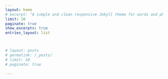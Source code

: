 ```yaml
---
layout: home
# excerpt: "A simple and clean responsive Jekyll theme for words and photos."
limit: 10
paginate: true
show_excerpts: true
entries_layout: list



# layout: posts
# permalink: /_posts/
# limit: 10
# paginate: true

---
```


